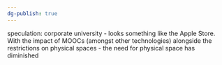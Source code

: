 ```yaml
---
dg-publish: true
---
```

speculation: corporate university - looks something like the Apple Store. With the impact of MOOCs (amongst other technologies) alongside the restrictions on physical spaces - the need for physical space has diminished

